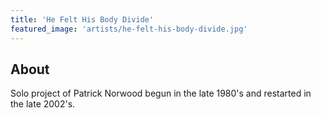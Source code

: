 ```yaml
---
title: 'He Felt His Body Divide'
featured_image: 'artists/he-felt-his-body-divide.jpg'
---
```


## About

Solo project of Patrick Norwood begun in the late 1980's and restarted in the late 2002's.
